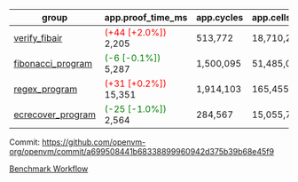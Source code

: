 | group | app.proof_time_ms | app.cycles | app.cells_used | leaf.proof_time_ms | leaf.cycles | leaf.cells_used |
| -- | -- | -- | -- | -- | -- | -- |
| [verify_fibair](https://github.com/openvm-org/openvm/blob/benchmark-results/benchmarks/verify_fibair-a699508441b68338899960942d375b39b68e45f9.md) |<span style='color: red'>(+44 [+2.0%])</span> 2,205 |  513,772 |  18,710,269 |- | - | - |
| [fibonacci_program](https://github.com/openvm-org/openvm/blob/benchmark-results/benchmarks/fibonacci-a699508441b68338899960942d375b39b68e45f9.md) |<span style='color: green'>(-6 [-0.1%])</span> 5,287 |  1,500,095 |  51,485,080 |- | - | - |
| [regex_program](https://github.com/openvm-org/openvm/blob/benchmark-results/benchmarks/regex-a699508441b68338899960942d375b39b68e45f9.md) |<span style='color: red'>(+31 [+0.2%])</span> 15,351 |  1,914,103 |  165,455,373 |- | - | - |
| [ecrecover_program](https://github.com/openvm-org/openvm/blob/benchmark-results/benchmarks/ecrecover-a699508441b68338899960942d375b39b68e45f9.md) |<span style='color: green'>(-25 [-1.0%])</span> 2,564 |  284,567 |  15,055,723 |- | - | - |


Commit: https://github.com/openvm-org/openvm/commit/a699508441b68338899960942d375b39b68e45f9

[Benchmark Workflow](https://github.com/openvm-org/openvm/actions/runs/13018980495)
